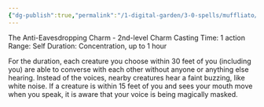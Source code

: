 ```yaml
---
{"dg-publish":true,"permalink":"/1-digital-garden/3-0-spells/muffliato/","tags":["DnDB-done"]}
---
```


The Anti-Eavesdropping Charm - 2nd-level Charm 
Casting Time: 1 action 
Range: Self 
Duration: Concentration, up to 1 hour 

For the duration, each creature you choose within 30 feet of you (including you) are able to converse with each other without anyone or anything else hearing. Instead of the voices, nearby creatures hear a faint buzzing, like white noise. If a creature is within 15 feet of you and sees your mouth move when you speak, it is aware that your voice is being magically masked.